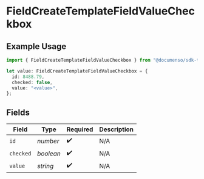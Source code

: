 # FieldCreateTemplateFieldValueCheckbox

## Example Usage

```typescript
import { FieldCreateTemplateFieldValueCheckbox } from "@documenso/sdk-typescript/models/operations";

let value: FieldCreateTemplateFieldValueCheckbox = {
  id: 8488.79,
  checked: false,
  value: "<value>",
};
```

## Fields

| Field              | Type               | Required           | Description        |
| ------------------ | ------------------ | ------------------ | ------------------ |
| `id`               | *number*           | :heavy_check_mark: | N/A                |
| `checked`          | *boolean*          | :heavy_check_mark: | N/A                |
| `value`            | *string*           | :heavy_check_mark: | N/A                |
